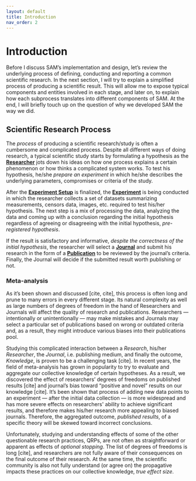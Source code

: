 ```yaml
---
layout: default
title: Introduction
nav_order: 2
---
```


# Introduction

Before I discuss SAM’s implementation and design, let’s review the underlying process of defining, conducting and reporting a common scientific research. In the next section, I will try to explain a simplified process of producing a scientific result. This will allow me to expose typical components and entities involved in each stage, and later on, to explain how each subprocess translates into different components of SAM. At the end, I will briefly touch up on the question of why we developed SAM the way we did.

## Scientific Research Process

The *process* of producing a scientific research/study is often a cumbersome and complicated process. Despite all different ways of doing research, a typical scientific study starts by formulating a hypothesis as the [**Researcher**](Components.md#researcher) jots down his ideas on how one process explains a certain phenomenon or how thinks a complicated system works. To test his hypothesis, he/she *prepare an experiment* in which he/she describes the underlying parameters, compromises or criteria of the study.

After the [**Experiment Setup**](Components.md#experiment-setup) is finalized, the [**Experiment**](Components.md#experiment) is being conducted in which the researcher collects a set of datasets summarizing measurements, censors data, images, etc. required to test his/her hypothesis. The next step is a mix of processing the data, analyzing the data and coming up with a conclusion regarding the initial hypothesis regardless of agreeing or disagreeing with the initial hypothesis, *pre-registered hypothesis*.

If the result is satisfactory and informative, *despite the correctness of the initial hypothesis*, the researcher will select a [**Journal**](Components.md#journal) and submit his research in the form of a [**Publication**](Components.md#submission) to be reviewed by the journal’s criteria. Finally, the Journal will decide if the submitted result worth publishing or not. 

### Meta-analysis

As it’s been shown and discussed [cite, cite], this process is often long and prune to many errors in every different stage. Its natural complexity as well as large numbers of degrees of freedom in the hand of Researchers and Journals will affect the quality of research and publications. Researchers — intentionally or unintentionally — may make mistakes and Journals may select a particular set of publications based on wrong or outdated criteria and, as a result, they might introduce various biases into their publications pool. 

Studying this complicated interaction between a *Research*, his/her *Researcher*, the *Journal*, i.e. publishing medium, and finally the outcome, *Knowledge*, is proven to be a challenging task [cite]. In recent years, the field of meta-analysis has grown in popularity to try to evaluate and aggregate our collective knowledge of certain hypotheses. As a result, we discovered the effect of researchers’ degrees of freedoms on published results [cite] and journal’s bias toward “positive and novel” results on our knowledge [cite]. It’s been shown that process of adding new data points to an experiment — after the initial data collection — is more widespread and has more severe effects on researchers' ability to achieve significant results, and therefore makes his/her research more appealing to biased journals. Therefore, the aggregated outcome, *published results*, of a specific theory will be skewed toward incorrect conclusions. 

Unfortunately, studying and understanding effects of some of the other questionable research practices, QRPs, are not often as straightforward or apparent as effects of *optional stopping*. The list of degrees of freedoms is long [cite], and researchers are not fully aware of their consequences on the final outcome of their research. At the same time, the scientific community is also not fully understand (or agree on) the propagative impacts these practices on our collective knowledge, *true effect size*.